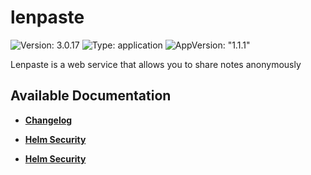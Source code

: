 # lenpaste

![Version: 3.0.17](https://img.shields.io/badge/Version-3.0.17-informational?style=flat-square) ![Type: application](https://img.shields.io/badge/Type-application-informational?style=flat-square) ![AppVersion: "1.1.1"](https://img.shields.io/badge/AppVersion-"1.1.1"-informational?style=flat-square)

Lenpaste is a web service that allows you to share notes anonymously

## Available Documentation

- [**Changelog**](CHANGELOG)

- [**Helm Security**](container-security)

- [**Helm Security**](helm-security)

